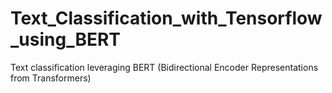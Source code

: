 # Text_Classification_with_Tensorflow_using_BERT
Text classification leveraging BERT (Bidirectional Encoder Representations from Transformers)
